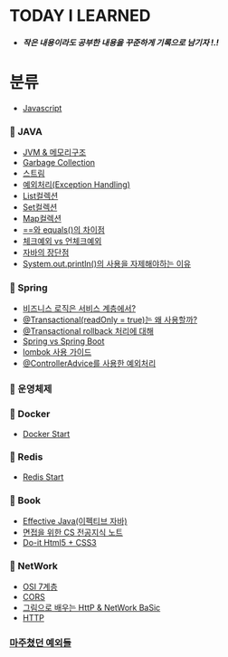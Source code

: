 # TODAY I LEARNED

* ##### 작은 내용이라도 공부한 내용을 꾸준하게 기록으로 남기자 !.! 

# 분류

* [Javascript]()

### 📌 JAVA
* [JVM & 메모리구조](https://github.com/Mins00oo/TIL/blob/main/Java/JVM%20%26%20%EB%A9%94%EB%AA%A8%EB%A6%AC%20%EA%B5%AC%EC%A1%B0.md)
* [Garbage Collection](https://github.com/Mins00oo/TIL/blob/main/Java/Garbage%20Collection.md)
* [스트림](https://github.com/Mins00oo/TIL/blob/main/Java/%EC%8A%A4%ED%8A%B8%EB%A6%BC.md)
* [예외처리(Exception Handling)](https://github.com/Mins00oo/TIL/blob/main/Java/%EC%98%88%EC%99%B8%EC%B2%98%EB%A6%AC(exception%20handling).md)
* [List컬렉션](https://github.com/Mins00oo/TIL/blob/main/Java/List%EC%BB%AC%EB%A0%89%EC%85%98.md)
* [Set컬렉션](https://github.com/Mins00oo/TIL/blob/main/Java/Set%EC%BB%AC%EB%A0%89%EC%85%98.md)
* [Map컬렉션](https://github.com/Mins00oo/TIL/blob/main/Java/Map%EC%BB%AC%EB%A0%89%EC%85%98.md)
* [==와 equals()의 차이점](https://github.com/Mins00oo/TIL/blob/main/Java/%5BJava%5D%20%3D%3D%EC%99%80%20equals()%EC%9D%98%20%EC%B0%A8%EC%9D%B4%EC%A0%90.md)
* [체크예외 vs 언체크예외](https://github.com/Mins00oo/TIL/blob/main/Java/%EC%B2%B4%ED%81%AC%20%EC%98%88%EC%99%B8%20vs%20%EC%96%B8%EC%B2%B4%ED%81%AC%20%EC%98%88%EC%99%B8.md)
* [자바의 장단점](https://github.com/Mins00oo/TIL/blob/main/Java/%EC%9E%90%EB%B0%94%EC%9D%98%20%EC%9E%A5%EB%8B%A8%EC%A0%90.md)
* [System.out.println()의 사용을 자제해야하는 이유](https://github.com/Mins00oo/TIL/blob/main/Java/%EC%9E%90%EB%B0%94%20System.out.println().md)

### 📌 Spring
* [비즈니스 로직은 서비스 계층에서?](https://github.com/Mins00oo/TIL/blob/main/Spring/%EB%8F%84%EB%A9%94%EC%9D%B8%EC%97%90%EC%84%9C%20%EB%B9%84%EC%A6%88%EB%8B%88%EC%8A%A4%20%EB%A1%9C%EC%A7%81%EC%B2%98%EB%A6%AC.md)
* [@Transactional(readOnly = true)는 왜 사용할까?](https://github.com/Mins00oo/TIL/blob/main/Spring/%40Transactional(readOnly%20%3D%20true).md)
* [@Transactional rollback 처리에 대해](https://github.com/Mins00oo/TIL/blob/main/Spring/%40Transactional%20roll%20back%EC%B2%98%EB%A6%AC%EC%97%90%20%EB%8C%80%ED%95%B4.md)
* [Spring vs Spring Boot](https://github.com/Mins00oo/TIL/blob/main/Spring/Spring%20vs%20Spring%20Boot.md)
* [lombok 사용 가이드](https://github.com/Mins00oo/TIL/blob/main/Spring/Lombok%20%EA%B0%80%EC%9D%B4%EB%93%9C.md)
* [@ControllerAdvice를 사용한 예외처리]()


### 📌 운영체제


### 📌 Docker
* [Docker Start]()

### 📌 Redis
* [Redis Start](https://github.com/Mins00oo/TIL/blob/main/redis/Redis%20Start.md)



### 📌 Book
* [Effective Java(이펙티브 자바)](https://github.com/Mins00oo/TIL/blob/main/Java/%EC%9D%B4%ED%8E%99%ED%8B%B0%EB%B8%8C%20%EC%9E%90%EB%B0%94.md)
* [면접을 위한 CS 전공지식 노트](https://github.com/Mins00oo/TIL/blob/main/cs/%EB%A9%B4%EC%A0%91%EC%9D%84%20%EC%9C%84%ED%95%9C%20cs%20%EC%A0%84%EA%B3%B5%EC%A7%80%EC%8B%9D%20%EB%85%B8%ED%8A%B8.md)
* [Do-it Html5 + CSS3](https://github.com/Mins00oo/TIL/blob/main/book/Do-it%20HTML5%20%2B%20CSS3.md)

### 📌 NetWork
* [OSI 7계층]()
* [CORS]()
* [그림으로 배우는 HttP & NetWork BaSic](https://github.com/Mins00oo/TIL/blob/main/Network/%EA%B7%B8%EB%A6%BC%EC%9C%BC%EB%A1%9C%20%EB%B0%B0%EC%9A%B0%EB%8A%94%20HTTP%20&%20NetWork%20BaSic.md)
* [HTTP]()



### [마주쳤던 예외들](https://github.com/Mins00oo/TIL/tree/main/exception)
